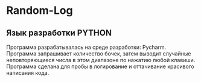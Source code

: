 # Random-Log

## Язык разработки PYTHON


Программа разрабатывалась на среде разработки: Pycharm. Программа запрашивает количество бочек, затем выводит случайные неповторяющиеся числа в этом диапазоне по нажатию любой клавиши. Программа сделана для пробы в логирование и оттачивание красивого написания кода. 
